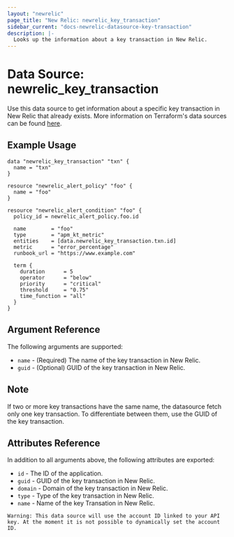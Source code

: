 ```yaml
---
layout: "newrelic"
page_title: "New Relic: newrelic_key_transaction"
sidebar_current: "docs-newrelic-datasource-key-transaction"
description: |-
  Looks up the information about a key transaction in New Relic.
---
```


# Data Source: newrelic\_key\_transaction

Use this data source to get information about a specific key transaction in New Relic that already exists.  More information on Terraform's data sources can be found [here](https://www.terraform.io/language/data-sources).

## Example Usage

```hcl
data "newrelic_key_transaction" "txn" {
  name = "txn"
}

resource "newrelic_alert_policy" "foo" {
  name = "foo"
}

resource "newrelic_alert_condition" "foo" {
  policy_id = newrelic_alert_policy.foo.id

  name        = "foo"
  type        = "apm_kt_metric"
  entities    = [data.newrelic_key_transaction.txn.id]
  metric      = "error_percentage"
  runbook_url = "https://www.example.com"

  term {
    duration      = 5
    operator      = "below"
    priority      = "critical"
    threshold     = "0.75"
    time_function = "all"
  }
}
```

## Argument Reference

The following arguments are supported:

* `name` - (Required) The name of the key transaction in New Relic.
* `guid` - (Optional) GUID of the key transaction in New Relic.

## Note
If two or more key transactions have the same name, the datasource fetch only one key transaction. To differentiate between them, use the GUID of the key transaction.

## Attributes Reference

In addition to all arguments above, the following attributes are exported:

* `id` - The ID of the application.
* `guid` - GUID of the key transaction in New Relic.
* `domain` - Domain of the key transaction in New Relic.
* `type` - Type of the key transaction in New Relic.
* `name` - Name of the key Transation in New Relic.

```
Warning: This data source will use the account ID linked to your API key. At the moment it is not possible to dynamically set the account ID.
```